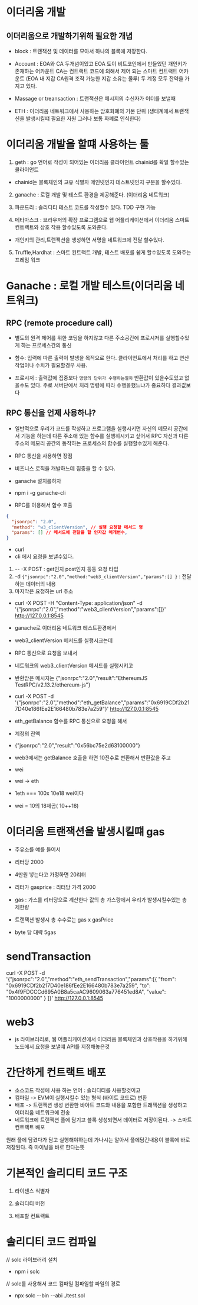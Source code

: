 # 이더리움 개발

## 이더리움으로 개발하기위해 필요한 개념

- block : 트랜잭션 및 데이터를 모아서 하나의 블록에 저장한다.

- Account : EOA와 CA 두개념이있고 EOA 토이 비트코인에서 만들었던 개인키가 존재하는 어카운트 CA는 컨트랙트 코드에 의해서 제어 되는
  스마트 컨트랙트 어카운트 (EOA 내 지갑 CA원격 조작 가능한 지갑 소유는 몰루) 두 계정 모두 잔약을 가지고 있다.

- Massage or treansaction : 트랜잭션은 메시지의 수신자가 이더를 보낼때

- ETH : 이더리움 네트워크에서 사용하는 암호화폐의 기본 단위 (생태계에서 트랜잭션을 발생시킬떄 필요한 자원 그러나 보통 화폐로 인식한다)

# 이더리움 개발을 할떄 사용하는 툴

1. geth : go 언어로 작성이 되어있는 이더리움 클라이언트 chainid를 확일 할수있는 클라이언트

- chainid는 블록체인의 고유 식별자 메인넷인지 테스트넷인지 구분을 할수있다.

2. ganache : 로컬 개발 및 테스트 환경을 제공해준다. (이더리움 네트워크)

3. 파운드리 : 솔리디티 테스트 코드를 작성할수 있다. TDD 구현 가능

4. 메타마스크 : 브라우저의 확장 프로그램으로 웹 어플리케이션에서 이더리움 스마트 컨트랙트와 상호 작용 할수있도록 도와준다.

- 개인키의 관리,트랜잭션을 생성하면 서명을 네트워크에 전달 할수있다.

5. Truffle,Hardhat : 스마트 컨트랙트 개발, 테스트 배포를 쉡게 할수있도록 도와주는 프레임 워크

# Ganache : 로컬 개발 테스트(이더리움 네트워크)

## RPC (remote procedure call)

- 별도의 원격 제어를 위한 코딩을 하지않고 다른 주소공간에 프로시저를 실행할수있게 하는 프로세스간의 통신

- 함수: 입력에 따른 출력이 발생을 목적으로 한다. 클라이언트에서 처리를 하고 연산작업이나 수치가 필요할경우 사용.

- 프로시저 : 출력값에 집중보다 `명령의 단위가 수행하는절차` 반환값이 있을수도있고 없을수도 있다. 주로 서버단에서 처리
  명령에 따라 수행을했느냐가 중요하다 결과값보다

## RPC 통신을 언제 사용하냐?

- 일반적으로 우리가 코드를 작성하고 프로그램을 실행시키면 자신의 메모리 공간에서 기능을 하는데
  다른 주소애 있는 함수를 실행히시키고 싶어서 RPC 자신과 다른 주소의 메모리 공간의 동작하는 프로세스의 함수를 실행할수있게 해준다.

- RPC 통신을 사용하면 장점
- 비즈니스 로직을 개발하느데 집중을 할 수 있다.

- ganache 설치를하자

- npm i -g ganache-cli

- RPC를 이용해서 함수 호출

```json
{
  "jsonrpc": "2.0",
  "method": "w3_clientVersion", // 실행 요청할 메서드 명
  "params": [] // 메서드에 전달을 할 인자값 매개변수,
}
```

- curl
- cli 에서 요청을 보낼수있다.

1. -- -X POST : get인지 post인지 등등 요청 타입
2. -d `{"jsonrpc":"2.0","method:"web3_clientVersion","params":[] }` : 전달하는 데이터의 내용
3. 마지막은 요청하는 url 주소

- curl -X POST -H "Content-Type: application/json" -d '{"jsonrpc":"2.0","method":"web3_clientVersion","params":[]}' http://127.0.0.1:8545

- ganache로 이더리움 네트워크 테스트환경에서
- web3_clientVersion 메서드를 실행시크는데
- RPC 통신으로 요청을 보내서
- 네트워크의 web3_clientVersion 메서드를 실행시키고
- 반환받은 메시지는 {"jsonrpc":"2.0","result":"EthereumJS TestRPC/v2.13.2/ethereum-js"}

- curl -X POST -d '{"jsonrpc":"2.0","method":"eth_getBalance","params":"0x6919CDf2b217D40e186fEe2E166480b783e7a259"}' http://127.0.0.1:8545

- eth_getBalance 함수를 RPC 통신으로 요청을 헤서
- 계정의 잔액
- {"jsonrpc":"2.0","result":"0x56bc75e2d63100000"}

- web3에서는 getBalance 호출을 하면 10진수로 변환해서 반환값을 주고
- wei
- wei -> eth
- 1eth === 100x 10e18 wei이다
- wei = 10의 18제곱( 10++18)

# 이더리움 트랜잭션을 발생시킬떄 gas

- 주유소를 얘를 들어서
- 리터당 2000

- 4만원 넣는다고 가정하면 20리터

- 리터가 gasprice : 리터당 가격 2000
- gas : 가스를 리터당으로 계산한다 값의 총 가스량에서 우리가 발생시킬수있는 총 제한량

- 트랜잭션 발생시 총 수수료는 gas x gasPrice

- byte 당 대략 5gas

# sendTransaction

curl -X POST -d '{"jsonrpc":"2.0","method":"eth_sendTransaction","params":[{
"from": "0x6919CDf2b217D40e186fEe2E166480b783e7a259",
"to": "0x4f9FDCCCd695A0B8a5caAC9609063a776451ed8A",
"value": "1000000000"
}
]}' http://127.0.0.1:8545

# web3

- js 라이브러리로, 웹 어플리케이션에서 이더리움 블록체인과 상호작용을 하기위해 노드에서 요청을 보낼떄 API를 지정해놓은것

# 간단하게 컨트랙트 배포

- 소스코드 작성에 사용 하는 언어 : 솔리디티를 사용할것이고
- 컴파일 -> EVM이 실행시킬수 있는 형식 (바이트 코드로) 변환
- 배포 -> 트랜잭션 생성 변환한 바아트 코드와 내용을 포함한 트래잭션을 생성하고 이더리움 네트워크에 전송
- 네트워크에 트랜잭션 풀에 담기고 블록 생성되면서 데이터로 저장이된다. -> 스마트 컨트랙트 배포

원래 풀에 담겼다가 담고 실행해야하는데
가나시는 알아서 풀에담긴내용이 블록에 바로 저장된다. 즉 마이닝을 바로 한다는뜻

# 기본적인 솔리디티 코드 구조

1. 라이센스 식별자

2. 솔리디티 버전

3. 배포할 컨트랙트

# 솔리디티 코드 컴파일

// solc 라이브러리 설치

- npm i solc

// solc를 사용해서 코드 컴파일 컴파일할 파일의 경로

- npx solc --bin --abi ./test.sol
